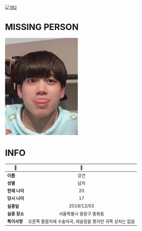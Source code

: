 [![182](https://img.shields.io/badge/%EC%8B%A4%EC%A2%85%EC%8B%A0%EA%B3%A0%EB%8A%94%20%EA%B5%AD%EB%B2%88%EC%97%86%EC%9D%B4-182-blue)](http://safe182.go.kr/index.do)

# MISSING PERSON

<img src="./missing_person.jpg">

# INFO

|🔑|💎|
|--|:--:|
|**이름**|강건|
|**성별**|남자|
|**현재 나이**|20|
|**당시 나이**|17|
|**실종일**|2018/12/03|
|**실종 장소**|서울특별시 중랑구 중화동 |
|**특이사항**|오른쪽 팔꿈치에 수술자국, 레슬링을 했지만 귀쪽 상처는 없음|

